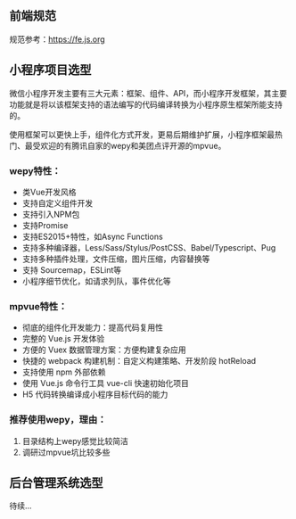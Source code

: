 ## 前端规范
规范参考：https://fe.js.org


## 小程序项目选型
微信小程序开发主要有三大元素：框架、组件、API，而小程序开发框架，其主要功能就是将以该框架支持的语法编写的代码编译转换为小程序原生框架所能支持的。

使用框架可以更快上手，组件化方式开发，更易后期维护扩展，小程序框架最热门、最受欢迎的有腾讯自家的wepy和美团点评开源的mpvue。

### wepy特性：
- 类Vue开发风格
- 支持自定义组件开发
- 支持引入NPM包
- 支持Promise
- 支持ES2015+特性，如Async Functions
- 支持多种编译器，Less/Sass/Stylus/PostCSS、Babel/Typescript、Pug
- 支持多种插件处理，文件压缩，图片压缩，内容替换等
- 支持 Sourcemap，ESLint等
- 小程序细节优化，如请求列队，事件优化等


### mpvue特性：
- 彻底的组件化开发能力：提高代码复用性
- 完整的 Vue.js 开发体验
- 方便的 Vuex 数据管理方案：方便构建复杂应用
- 快捷的 webpack 构建机制：自定义构建策略、开发阶段 hotReload
- 支持使用 npm 外部依赖
- 使用 Vue.js 命令行工具 vue-cli 快速初始化项目
- H5 代码转换编译成小程序目标代码的能力


### 推荐使用wepy，理由：
1. 目录结构上wepy感觉比较简洁
2. 调研过mpvue坑比较多些


## 后台管理系统选型
待续...
